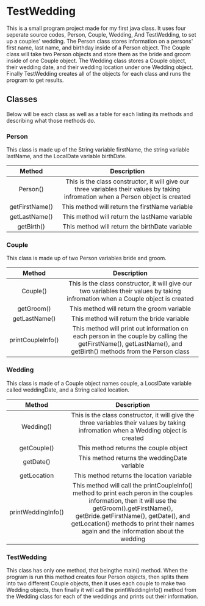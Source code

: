 # TestWedding
This is a small program project made for my first java class. It uses four seperate source codes, Person, Couple, Wedding, And TestWedding, to set up a couples' wedding. The Person class stores information on a persons' first name, last name, and birthday inside of a Person object. The Couple class will take two Person objects and store them as the bride and groom inside of one Couple object. The Wedding class stores a Couple object, their wedding date, and their wedding location under one Wedding object. Finally TestWedding creates all of the objects for each class and runs the program to get results.

## Classes
Below will be each class as well as a table for each listing its methods and describing what those methods do.

### Person
This class is made up of the String variable firstName, the string variable lastName, and the LocalDate variable birthDate.


| Method | Description |
|:---:|:---:|
| Person() | This is the class constructor, it will give our three variables their values by taking infromation when a Person object is created |
| getFirstName() | This method will return the firstName variable |
| getLastName() | This method will return the lastName variable |
| getBirth() | This method will return the birthDate variable |

### Couple
This class is made up of two Person variables bride and groom.

| Method | Description |
|:---:|:---:|
| Couple() | This is the class constructor, it will give our two variables their values by taking infromation when a Couple object is created |
| getGroom() | This method will return the groom variable |
| getLastName() | This method will return the bride variable |
| printCoupleInfo() | This method will print out information on each person in the couple by calling the getFirstName(), getLastName(), and getBirth() methods from the Person class|

### Wedding
This class is made of a Couple object names couple, a LocslDate variable called weddingDate, and a String called location.

| Method | Description |
|:---:|:---:|
| Wedding() | This is the class constructor, it will give the three variables their values by taking infromation when a Wedding object is created |
| getCouple() | This method returns the couple object |
| getDate() | This method returns the weddingDate variable |
| getLocation | This method returns the location variable |
| printWeddingInfo() | This method will call the printCoupleInfo() method to print each peron in the couples information, then it will use the getGroom().getFirstName(), getBride.getFirstName(), getDate(), and getLocation() methods to print their names again and the information about the wedding|

### TestWedding
This class has only one method, that beingthe main() method. When the program is run this method creates four Person objects, then splits them into two different Couple objects, then it uses each couple to make two Wedding objects, then finally it will call the printWeddingInfo() method from the Wedding class for each of the weddings and prints out their information.
